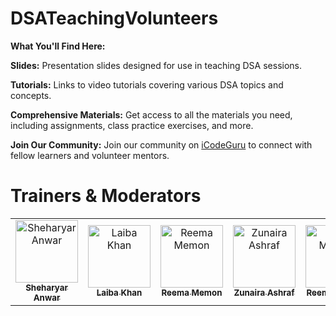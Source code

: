 # DSATeachingVolunteers

 **What You'll Find Here:**

**Slides:** Presentation slides designed for use in teaching DSA sessions.

**Tutorials:** Links to video tutorials covering various DSA topics and concepts.

**Comprehensive Materials:** Get access to all the materials you need, including assignments, class practice exercises, and more.

**Join Our Community:** Join our community on [iCodeGuru](www.icode.guru/join) to connect with fellow learners and volunteer mentors.

# Trainers & Moderators

<table >
    <tbody>
        <tr>
            <td align="center">
                <a href="Your Github URL Here">
                    <img src="Your Image/Avatar Url Here" width="100px;" alt="Sheharyar Anwar"/>
                    <br />
                    <sub><b>Sheharyar Anwar</b></sub>
                </a> 
            </td>
          <td align="center">
                <a href="Your Github URL Here">
                    <img src="Your Image/Avatar Url Here" width="100px;" alt="Laiba Khan"/>
                    <br />
                    <sub><b>Laiba Khan</b></sub>
                </a> 
            </td>
            <td align="center">
                <a href="https://github.com/reemamemon">
                    <img src="https://avatars.githubusercontent.com/u/96947240?v=4" width="100px;" alt="Reema Memon"/>
                    <br />
                    <sub><b>Reema Memon</b></sub>
                </a> 
            </td>
            <td align="center">
                <a href="Your Github URL Here">
                    <img src="Your Image/Avatar Url Here" width="100px;" alt="Zunaira Ashraf"/>
                    <br />
                    <sub><b>Zunaira Ashraf</b></sub>
                </a> 
            </td>
            <td align="center">
                <a href="Your Github URL Here">
                    <img src="Your Image/Avatar Url Here" width="100px;" alt="Reema Memon"/>
                    <br />
                    <sub><b>Reema Memon</b></sub>
                </a> 
            </td>
            </tr> 
</tbody>
<table>
